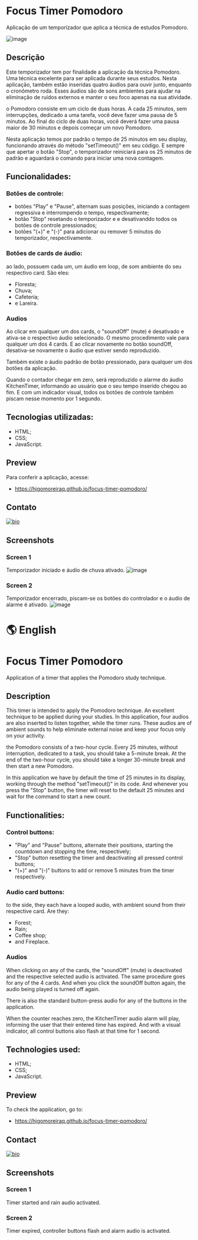 # Focus Timer Pomodoro

Aplicação de um temporizador que aplica a técnica de estudos Pomodoro.

![image](https://user-images.githubusercontent.com/107502907/192027027-4016c728-03f9-43c4-a552-23195fd68508.png)

## Descrição

Este temporizador tem por finalidade a aplicação da técnica Pomodoro. Uma técnica excelente para ser aplicada durante seus estudos.
Nesta aplicação, também estão inseridas quatro áudios para ouvir junto, enquanto o cronômetro roda. 
Esses áudios são de sons ambientes para ajudar na eliminação de ruídos externos e manter o seu foco apenas na sua atividade.

o Pomodoro consiste em um ciclo de duas horas. A cada 25 minutos, sem interrupções, dedicado a uma tarefa, você deve fazer uma pausa de 5 minutos.
Ao final do ciclo de duas horas, você deverá fazer uma pausa maior de 30 minutos e depois começar um novo Pomodoro.

Nesta aplicação temos por padrão o tempo de 25 minutos em seu display, funcionando através do método "setTimeout()" em seu código. E sempre que apertar o botão "Stop", o temporizador reiniciará para os 25 minutos de padrão e aguardará o comando para iniciar uma nova contagem.

## Funcionalidades:

### Botões de controle:

- botões "Play" e "Pause", alternam suas posições, iniciando a contagem regressiva e interrompendo o tempo, respectivamente;
- botão "Stop" resetando o temporizador e e desativanddo todos os botões de controle pressionados;
- botões "(+)" e "(-)" para adicionar ou remover 5 minutos do temporizador, respectivamente.

### Botões de cards de áudio:

ao lado, possuem cada um, um áudio em loop, de som ambiente do seu respectivo card. São eles:

- Floresta;
- Chuva;
- Cafeteria;
- e Lareira.

### Audios

Ao clicar em qualquer um dos cards, o "soundOff" (mute) é desativado e ativa-se o respectivo áudio selecionado. 
O mesmo procedimento vale para qualquer um dos 4 cards. E ao clicar novamente no botão soundOff, desativa-se novamente o áudio que estiver sendo reproduzido.

Também existe o áudio padrão de botão pressionado, para qualquer um dos botões da aplicação.

Quando o contador chegar em zero, será reproduzido o alarme do áudio KitchenTimer, informando ao usuário que o seu tempo inserido chegou ao fim.
E com um indicador visual, todos os botões de controle também piscam nesse momento por 1 segundo.

## Tecnologias utilizadas:

- HTML;
- CSS;
- JavaScript.

## Preview

Para conferir a aplicação, acesse:

- https://higomoreiraq.github.io/focus-timer-pomodoro/

## Contato

[![bio](https://img.shields.io/badge/bio_higomoreiraq-02799D?style=for-the-badge&logo=ko-fi&logoColor=white)](https://higomoreiraq.github.io/Bio-Higo-Moreira/)

## Screenshots

### Screen 1
Temporizador iniciado e áudio de chuva ativado.
![image](https://user-images.githubusercontent.com/107502907/192027634-a729ec3a-3a0d-4d34-b2fb-4bc9212e7910.png)

### Screen 2
Temporizador encerrado, piscam-se os botões do controlador e o áudio de alarme é ativado.
![image](https://user-images.githubusercontent.com/107502907/192027771-19bb26bc-fd00-4590-b1cb-6053da5361df.png)


#
# 🌎 English

# Focus Timer Pomodoro

Application of a timer that applies the Pomodoro study technique.

## Description

This timer is intended to apply the Pomodoro technique. An excellent technique to be applied during your studies.
In this application, four audios are also inserted to listen together, while the timer runs.
These audios are of ambient sounds to help eliminate external noise and keep your focus only on your activity.

the Pomodoro consists of a two-hour cycle. Every 25 minutes, without interruption, dedicated to a task, you should take a 5-minute break.
At the end of the two-hour cycle, you should take a longer 30-minute break and then start a new Pomodoro.

In this application we have by default the time of 25 minutes in its display, working through the method "setTimeout()" in its code. And whenever you press the "Stop" button, the timer will reset to the default 25 minutes and wait for the command to start a new count.

## Functionalities:

### Control buttons:

- "Play" and "Pause" buttons, alternate their positions, starting the countdown and stopping the time, respectively;
- "Stop" button resetting the timer and deactivating all pressed control buttons;
- "(+)" and "(-)" buttons to add or remove 5 minutes from the timer respectively.

### Audio card buttons:

to the side, they each have a looped audio, with ambient sound from their respective card. Are they:

- Forest;
- Rain;
- Coffee shop;
- and Fireplace.

### Audios

When clicking on any of the cards, the "soundOff" (mute) is deactivated and the respective selected audio is activated.
The same procedure goes for any of the 4 cards. And when you click the soundOff button again, the audio being played is turned off again.

There is also the standard button-press audio for any of the buttons in the application.

When the counter reaches zero, the KitchenTimer audio alarm will play, informing the user that their entered time has expired.
And with a visual indicator, all control buttons also flash at that time for 1 second.

## Technologies used:

- HTML;
- CSS;
- JavaScript.

## Preview

To check the application, go to:

- https://higomoreiraq.github.io/focus-timer-pomodoro/

## Contact

[![bio](https://img.shields.io/badge/bio_higomoreiraq-02799D?style=for-the-badge&logo=ko-fi&logoColor=white)](https://higomoreiraq.github.io/Bio-Higo-Moreira/)

## Screenshots

### Screen 1
Timer started and rain audio activated.

### Screen 2
Timer expired, controller buttons flash and alarm audio is activated.
